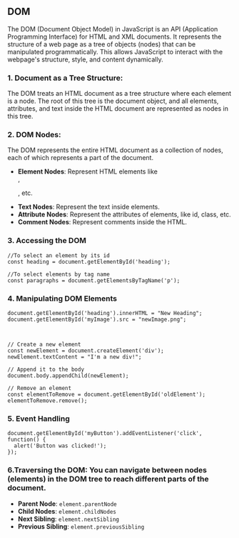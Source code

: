 ## DOM
The DOM (Document Object Model) in JavaScript is an API (Application Programming Interface) for HTML and XML documents. It represents the structure of a web page as a tree of objects (nodes) that can be manipulated programmatically. This allows JavaScript to interact with the webpage's structure, style, and content dynamically.

### 1. **Document as a Tree Structure**:
The DOM treats an HTML document as a tree structure where each element is a node. The root of this tree is the document object, and all elements, attributes, and text inside the HTML document are represented as nodes in this tree.

### 2. DOM Nodes:
The DOM represents the entire HTML document as a collection of nodes, each of which represents a part of the document.

- **Element Nodes**: Represent HTML elements like <div>, <p>, etc.
- **Text Nodes**: Represent the text inside elements.
- **Attribute Nodes**: Represent the attributes of elements, like id, class, etc.
- **Comment Nodes**: Represent comments inside the HTML.
### 3. Accessing the DOM
```
//To select an element by its id
const heading = document.getElementById('heading');

//To select elements by tag name
const paragraphs = document.getElementsByTagName('p');

```

### 4. Manipulating DOM Elements
```
document.getElementById('heading').innerHTML = "New Heading";
document.getElementById('myImage').src = "newImage.png";



// Create a new element
const newElement = document.createElement('div');
newElement.textContent = "I'm a new div!";

// Append it to the body
document.body.appendChild(newElement);

// Remove an element
const elementToRemove = document.getElementById('oldElement');
elementToRemove.remove();

```

### 5. Event Handling
```
document.getElementById('myButton').addEventListener('click', function() {
  alert('Button was clicked!');
});
```

### 6.Traversing the DOM: You can navigate between nodes (elements) in the DOM tree to reach different parts of the document.

- **Parent Node**: `element.parentNode`
- **Child Nodes**: `element.childNodes`
- **Next Sibling**: `element.nextSibling`
- **Previous Sibling**: `element.previousSibling`
